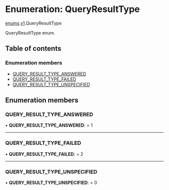# Enumeration: QueryResultType

[enums](../modules/proto.temporal.api.enums.md).[v1](../modules/proto.temporal.api.enums.v1.md).QueryResultType

QueryResultType enum.

## Table of contents

### Enumeration members

- [QUERY\_RESULT\_TYPE\_ANSWERED](proto.temporal.api.enums.v1.queryresulttype.md#query_result_type_answered)
- [QUERY\_RESULT\_TYPE\_FAILED](proto.temporal.api.enums.v1.queryresulttype.md#query_result_type_failed)
- [QUERY\_RESULT\_TYPE\_UNSPECIFIED](proto.temporal.api.enums.v1.queryresulttype.md#query_result_type_unspecified)

## Enumeration members

### QUERY\_RESULT\_TYPE\_ANSWERED

• **QUERY\_RESULT\_TYPE\_ANSWERED**: = 1

___

### QUERY\_RESULT\_TYPE\_FAILED

• **QUERY\_RESULT\_TYPE\_FAILED**: = 2

___

### QUERY\_RESULT\_TYPE\_UNSPECIFIED

• **QUERY\_RESULT\_TYPE\_UNSPECIFIED**: = 0
